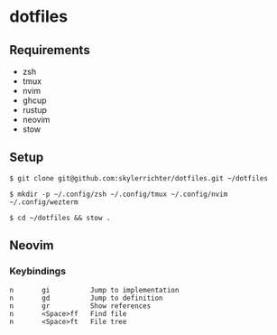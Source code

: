 # dotfiles

## Requirements

- zsh
- tmux
- nvim
- ghcup
- rustup
- neovim
- stow

## Setup

```
$ git clone git@github.com:skylerrichter/dotfiles.git ~/dotfiles
```

```
$ mkdir -p ~/.config/zsh ~/.config/tmux ~/.config/nvim ~/.config/wezterm
```

```
$ cd ~/dotfiles && stow .
```

## Neovim

### Keybindings

```
n       gi          Jump to implementation
n       gd          Jump to definition
n       gr          Show references
n       <Space>ff   Find file
n       <Space>ft   File tree
```
